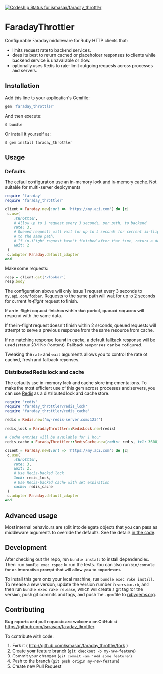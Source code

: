 [ ![Codeship Status for ismasan/faraday_throttler](https://codeship.com/projects/40d401a0-5c01-0133-561a-22b0ee77d2e6/status?branch=master)](https://codeship.com/projects/110895)

# FaradayThrottler

Configurable Faraday middleware for Ruby HTTP clients that:

* limits request rate to backend services.
* does its best to return cached or placeholder responses to clients while backend service is unavailable or slow.
* optionally uses Redis to rate-limit outgoing requests across processes and servers.

## Installation

Add this line to your application's Gemfile:

```ruby
gem 'faraday_throttler'
```

And then execute:

    $ bundle

Or install it yourself as:

    $ gem install faraday_throttler

## Usage

### Defaults

The defaul configuration use an in-memory lock and in-memory cache. Not suitable for multi-server deployments.

```ruby
require 'faraday'
require 'faraday_throttler'

client = Faraday.new(:url => 'https://my.api.com') do |c|
 c.use(
    :throttler,
    # Allow up to 1 request every 3 seconds, per path, to backend
    rate: 3,
    # Queued requests will wait for up to 2 seconds for current in-flight request
    # to the same path.
    # If in-flight request hasn't finished after that time, return a default placeholder response.
    wait: 2
 )
 c.adapter Faraday.default_adapter
end
```

Make some requests:

```ruby
resp = client.get('/foobar')
resp.body
```

The configuration above will only issue 1 request every 3 seconds to `my.api.com/foobar`. Requests to the same path will wait for up to 2 seconds for current _in-flight_ request to finish. 

If an in-flight request finishes within that period, queued requests will respond with the same data.

If the in-flight request doesn't finish within 2 seconds, queued requests will attempt to serve a previous response from the same resource from cache.

If no matching response found in cache, a default fallback response will be used (status 204 No Content). Fallback responses can be cofigured.

Tweaking the `rate` and `wait` arguments allows you to control the rate of cached, fresh and fallback reponses.

### Distributed Redis lock and cache

The defaults use in-memory lock and cache store implementations. To make the most efficient use of this gem across processes and servers, you can use [Redis](http://redis.io/) as a distributed lock and cache store.

```ruby
require 'redis'
require 'faraday_throttler/redis_lock'
require 'faraday_throttler/redis_cache'

redis = Redis.new('my-redis-server.com:1234')

redis_lock = FaradayThrottler::RedisLock.new(redis)

# Cache entries will be available for 1 hour
redis_cache = FaradayThrottler::RedisCache.new(redis: redis, ttl: 3600)

client = Faraday.new(:url => 'https://my.api.com') do |c|
 c.use(
    :throttler,
    rate: 3,
    wait: 2,
    # Use Redis-backed lock
    lock: redis_lock,
    # Use Redis-backed cache with set expiration
    cache: redis_cache
 )
 c.adapter Faraday.default_adapter
end
```

## Advanced usage

Most internal behaviours are split into delegate objects that you can pass as middleware arguments to override the defaults. See the details [in the code](https://github.com/ismasan/faraday_throttler/blob/master/lib/faraday_throttler/middleware.rb#L16).

## Development

After checking out the repo, run `bundle install` to install dependencies. Then, run `bundle exec rspec` to run the tests. You can also run `bin/console` for an interactive prompt that will allow you to experiment.

To install this gem onto your local machine, run `bundle exec rake install`. To release a new version, update the version number in `version.rb`, and then run `bundle exec rake release`, which will create a git tag for the version, push git commits and tags, and push the `.gem` file to [rubygems.org](https://rubygems.org).

## Contributing

Bug reports and pull requests are welcome on GitHub at https://github.com/ismasan/faraday_throttler.

To contribute with code:

1. Fork it ( http://github.com/ismasan/faraday_throttler/fork )
2. Create your feature branch (`git checkout -b my-new-feature`)
3. Commit your changes (`git commit -am 'Add some feature'`)
4. Push to the branch (`git push origin my-new-feature`)
5. Create new Pull Request
